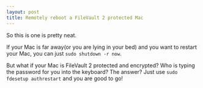 ```yaml
---
layout: post
title: Remotely reboot a FileVault 2 protected Mac
---
```

So this is one is pretty neat. 
	
If your Mac is far away(or you are lying in your bed) and you want to restart your Mac, you can just <code>sudo shutdown -r now</code>. </p>

<p>But what if your Mac is FileVault 2 protected and encrypted? Who is typing the password for you into the keyboard?
The answer? Just use <code>sudo fdesetup authrestart</code> and you are good to go!</p>
